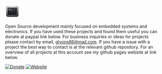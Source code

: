 ![ icon image ](https://github.com/gavinlyonsrepo/gavinlyonsrepo/blob/main/image/favicon.png)

Open Source development mainly focused on embedded systems and electronics.
If you have used these projects and found them useful you can donate at paypal link below.
For business inquiries or ideas for projects please contact by email, glyons66@mail.com.
If you have a issue with a project the best way to contact is at the relevant github repository.
For an overview of all projects at this account see my github pages website at link below.

[![Donate](https://img.shields.io/badge/Donate-PayPal-green.svg)](https://www.paypal.com/paypalme/whitelight976)   [![Website](https://img.shields.io/badge/Website-Link-blue.svg)](https://gavinlyonsrepo.github.io/)   
